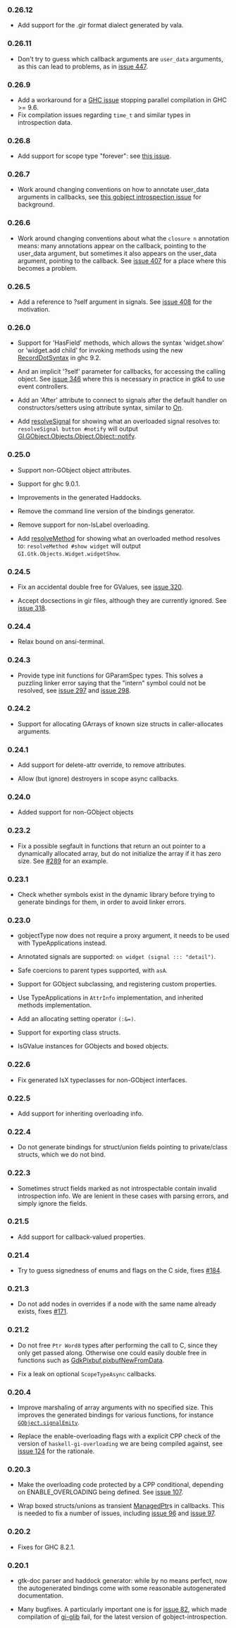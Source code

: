### 0.26.12

+ Add support for the .gir format dialect generated by vala.

### 0.26.11

+ Don't try to guess which callback arguments are `user_data` arguments, as this can lead to problems, as in [issue 447](https://github.com/haskell-gi/haskell-gi/issues/447).

### 0.26.9

+ Add a workaround for a [GHC issue](https://gitlab.haskell.org/ghc/ghc/-/issues/23392) stopping parallel compilation in GHC >= 9.6.
+ Fix compilation issues regarding `time_t` and similar types in
  introspection data.

### 0.26.8

+ Add support for scope type "forever": see [this issue](https://github.com/haskell-gi/haskell-gi/issues/425).

### 0.26.7

+ Work around changing conventions on how to annotate user_data arguments in callbacks, see [this gobject introspection issue](https://gitlab.gnome.org/GNOME/gobject-introspection/-/issues/450) for background.

### 0.26.6

+ Work around changing conventions about what the `closure n` annotation means: many annotations appear on the callback, pointing to the user_data argument, but sometimes it also appears on the user_data argument, pointing to the callback. See [issue 407](https://github.com/haskell-gi/haskell-gi/issues/407) for a place where this becomes a problem.

### 0.26.5

+ Add a reference to ?self argument in signals. See [issue 408](https://github.com/haskell-gi/haskell-gi/issues/408) for the motivation.

### 0.26.0

+ Support for 'HasField' methods, which allows the syntax 'widget.show' or 'widget.add child' for invoking methods using the new [RecordDotSyntax](https://github.com/ghc-proposals/ghc-proposals/blob/master/proposals/0282-record-dot-syntax.rst) in ghc 9.2.

+ And an implicit '?self' parameter for callbacks, for accessing the calling object. See [issue 346](https://github.com/haskell-gi/haskell-gi/issues/346) where this is necessary in practice in gtk4 to use event controllers.

+ Add an 'After' attribute to connect to signals after the default handler on constructors/setters using attribute syntax, similar to [On](https://hackage.haskell.org/package/haskell-gi-base/docs/Data-GI-Base-Attributes.html#t:AttrOp).

+ Add [resolveSignal](https://hackage.haskell.org/package/haskell-gi-base-0.26.0/docs/Data-GI-Base-Signals.html#v:resolveSignal) for showing what an overloaded signal resolves to: `resolveSignal button #notify` will output [GI.GObject.Objects.Object.Object::notify](https://hackage.haskell.org/package/gi-gobject-2.0.27/docs/GI-GObject-Objects-Object.html#g:signal:notify).

### 0.25.0

+ Support non-GObject object attributes.

+ Support for ghc 9.0.1.

+ Improvements in the generated Haddocks.

+ Remove the command line version of the bindings generator.

+ Remove support for non-IsLabel overloading.

+ Add [resolveMethod](https://hackage.haskell.org/package/haskell-gi-base-0.25.0/docs/Data-GI-Base-Overloading.html#v:resolveMethod) for showing what an overloaded method resolves to: `resolveMethod #show widget` will output `GI.Gtk.Objects.Widget.widgetShow`.

### 0.24.5

+ Fix an accidental double free for GValues, see [issue 320](https://github.com/haskell-gi/haskell-gi/issues/320).

+ Accept docsections in gir files, although they are currently ignored. See [issue 318](https://github.com/haskell-gi/haskell-gi/issues/318).

### 0.24.4

+ Relax bound on ansi-terminal.

### 0.24.3

+ Provide type init functions for GParamSpec types. This solves a puzzling linker error saying that the "intern" symbol could not be resolved, see [issue 297](https://github.com/haskell-gi/haskell-gi/issues/297) and [issue 298](https://github.com/haskell-gi/haskell-gi/issues/298).

### 0.24.2

+ Support for allocating GArrays of known size structs in caller-allocates arguments.

### 0.24.1

+ Add support for delete-attr override, to remove attributes.

+ Allow (but ignore) destroyers in scope async callbacks.

### 0.24.0

+ Added support for non-GObject objects

### 0.23.2

+ Fix a possible segfault in functions that return an out pointer to a dynamically allocated array, but do not initialize the array if it has zero size. See [#289](https://github.com/haskell-gi/haskell-gi/issues/289) for an example.

### 0.23.1

+ Check whether symbols exist in the dynamic library before trying to generate bindings for them, in order to avoid linker errors.

### 0.23.0

+ gobjectType now does not require a proxy argument, it needs to be used with TypeApplications instead.

+ Annotated signals are supported: `on widget (signal ::: "detail")`.

+ Safe coercions to parent types supported, with `asA`.

+ Support for GObject subclassing, and registering custom properties.

+ Use TypeApplications in `AttrInfo` implementation, and inherited methods implementation.

+ Add an allocating setting operator `(:&=)`.

+ Support for exporting class structs.

+ IsGValue instances for GObjects and boxed objects.

### 0.22.6

+ Fix generated IsX typeclasses for non-GObject interfaces.

### 0.22.5

+ Add support for inheriting overloading info.

### 0.22.4

+ Do not generate bindings for struct/union fields pointing to private/class structs, which we do not bind.

### 0.22.3

+ Sometimes struct fields marked as not introspectable contain invalid introspection info. We are lenient in these cases with parsing errors, and simply ignore the fields.

### 0.21.5

+ Add support for callback-valued properties.

### 0.21.4

+ Try to guess signedness of enums and flags on the C side, fixes [#184](https://github.com/haskell-gi/haskell-gi/issues/184).

### 0.21.3

+ Do not add nodes in overrides if a node with the same name already exists, fixes [#171](https://github.com/haskell-gi/haskell-gi/issues/171).

### 0.21.2

+ Do not free `Ptr Word8` types after performing the call to C,
since they only get passed along. Otherwise one could easily double free in functions such as [GdkPixbuf.pixbufNewFromData](https://hackage.haskell.org/package/gi-gdkpixbuf/docs/GI-GdkPixbuf-Objects-Pixbuf.html#v:pixbufNewFromData).

+ Fix a leak on optional `ScopeTypeAsync` callbacks.

### 0.20.4

+ Improve marshaling of array arguments with no specified size. This improves the generated bindings for various functions, for instance [`GObject.signalEmitv`](https://hackage.haskell.org/package/gi-gobject/docs/GI-GObject-Functions.html#v:signalEmitv).

+ Replace the enable-overloading flags with a explicit CPP check of the version of `haskell-gi-overloading` we are being compiled against, see [issue 124](https://github.com/haskell-gi/haskell-gi/issues/124) for the rationale.

### 0.20.3

+ Make the overloading code protected by a CPP conditional, depending on ENABLE_OVERLOADING being defined. See [issue 107](https://github.com/haskell-gi/haskell-gi/issues/107).

+ Wrap boxed structs/unions as transient [ManagedPtr](https://hackage.haskell.org/package/haskell-gi-base/docs/Data-GI-Base-BasicTypes.html#t:ManagedPtr)s in callbacks. This is needed to fix a number of issues, including [issue 96](https://github.com/haskell-gi/haskell-gi/issues/96) and [issue 97](https://github.com/haskell-gi/haskell-gi/issues/97).

### 0.20.2

+ Fixes for GHC 8.2.1.

### 0.20.1

+ gtk-doc parser and haddock generator: while by no means perfect,
now the autogenerated bindings come with some reasonable
autogenerated documentation.

+ Many bugfixes. A particularly important one is for
[issue 82](https://github.com/haskell-gi/haskell-gi/issues/82), which
made compilation of
[gi-glib](http://hackage.haskell.org/package/gi-glib) fail, for
the latest version of gobject-introspection.

